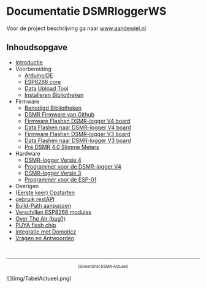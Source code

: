 # Documentatie DSMRloggerWS 

Voor de project beschrijving ga naar 
<a href="https://willem.aandewiel.nl/index.php/2019/04/09/dsmr-logger-v4-slimme-meter-uitlezer/" target = "_blank">www.aandewiel.nl</a>

## Inhoudsopgave

* [Introductie](introductie.md)
* Voorbereiding
    *  [ArduinoIDE](installatieArduinoIDE.md)
    *  [ESP8266 core](installatieESP8266core.md)
    *  [Data Upload Tool](installatieDataUploadTool.md)
    *  [Installeren Bibliotheken](installatieBibliotheken.md)
* Firmware
    *  [Benodigd Bibliotheken](benodigdeBibliotheken.md)
    *  [DSMR Firmware van Github](clonenFirmware.md)
    *  [Firmware Flashen DSMR-logger V4 board](uploadFirmware_V4.md)
    *  [Data Flashen naar DSMR-logger V4 board](uploadDataMap_V4.md)
    *  [Firmware Flashen DSMR-logger V3 board](uploadFirmware_V3.md)
    *  [Data Flashen naar DSMR-logger V3 board](uploadDataMap_V3.md)
    *  [Pré DSMR 4.0 Slimme Meters](SlimmeMeter_Pre_40.md)
* Hardware
    *  [DSMR-logger Versie 4](hardware_V4.md)
    *  [Programmer voor de DSMR-logger V4](hardware_V4_Programmer.md)
    *  [DSMR-logger Versie 3](hardware_V3.md)
    *  [Programmer voor de ESP-01](hardware_V3_Programmer.md)
* Overigen
* [(Eerste keer) Opstarten](Opstarten.md)
* [gebruik restAPI](restAPI.md)
* [Build-Path aanpassen](preferencesIDE.md)
* [Verschillen ESP8266 modules](verschillenESP8266.md)
* [Over The Air (bug?)](uploadOTA-bug.md)
* [PUYA flash chip](PUYA_patch.md)
* [Integratie met Domoticz](integratieDomoticz.md)
* [Vragen en Antwoorden](QenA.md)


<br>

---
<center  style="font-size: 70%">[ScreenShot DSMR-Actueel]</center><br>
![](img/TabelActueel.png)
